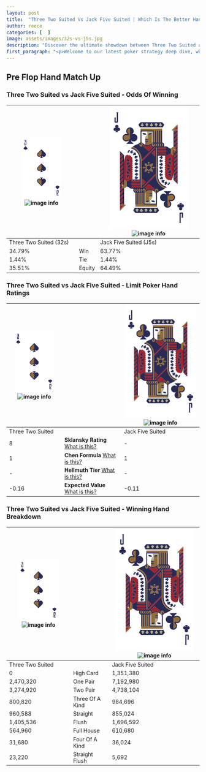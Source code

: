 ```yaml
---
layout: post
title:  "Three Two Suited Vs Jack Five Suited | Which Is The Better Hand In Poker? A Complete Guide"
author: reece
categories: [  ]
image: assets/images/32s-vs-j5s.jpg
description: "Discover the ultimate showdown between Three Two Suited and Jack Five Suited in poker! Uncover the odds, strategies, and scenarios where one hand triumphs over the other. Get ready to up your poker game with this thrilling analysis."
first_paragraph: "<p>Welcome to our latest poker strategy deep dive, where we're pitting two distinct hands against each other in a high-stakes showdown: Three Two Suited vs Jack Five Suited.</p><p>In the dynamic world of poker, every decision counts, and knowing which hand holds the upper hand is key to your success at the table.</p><p>In this article, we'll dissect these two hands, explore the scenarios where one dominates the other, and equip you with the knowledge to make strategic choices that can tip the odds in your favor.</p><p>Get ready to unravel the intriguing dynamics of these poker hands and elevate your game to new heights.</p>"
---
```




[comment]: # (sp0)

## Pre Flop Hand Match Up

<div class="table hand-ratings" markdown="1"> 



### Three Two Suited vs Jack Five Suited - Odds Of Winning


    
| ![image info](assets/images/hand1/3.png) ![image info](assets/images/hand1/2s.png) |  | ![image info](assets/images/hand2/J.png) ![image info](assets/images/hand2/5s.png) |
| -------- | -------- | -------- |
| Three Two Suited (32s) |  | Jack Five Suited (J5s) |
| 34.79% | Win | 63.77% |
| 1.44% | Tie | 1.44% |
| 35.51% | Equity | 64.49% |




[comment]: # (sp1)



### Three Two Suited vs Jack Five Suited - Limit Poker Hand Ratings


    
| ![image info](assets/images/hand1/3.png) ![image info](assets/images/hand1/2s.png) |  | ![image info](assets/images/hand2/J.png) ![image info](assets/images/hand2/5s.png) |
| -------- | -------- | -------- |
| Three Two Suited |  | Jack Five Suited |
| 8 | **Sklansky Rating** [What is this?](/sklansky-rating-explained) | - |
| 1 | **Chen Formula** [What is this?](/chen-formula-explained) | 1 |
| - | **Hellmuth Tier** [What is this?](/Hellmuth-tier-explained) | - |
| -0.16 | **Expected Value** [What is this?](/expected-value-explained) | -0.11 |




[comment]: # (sp2)



### Three Two Suited vs Jack Five Suited - Winning Hand Breakdown


    
| ![image info](assets/images/hand1/3.png) ![image info](assets/images/hand1/2s.png) |  | ![image info](assets/images/hand2/J.png) ![image info](assets/images/hand2/5s.png) |
| -------- | -------- | -------- |
| Three Two Suited |  | Jack Five Suited |
| 0 | High Card | 1,351,380 |
| 2,470,320 | One Pair | 7,192,980 |
| 3,274,920 | Two Pair | 4,738,104 |
| 800,820 | Three Of A Kind | 984,696 |
| 960,588 | Straight | 855,024 |
| 1,405,536 | Flush | 1,696,592 |
| 564,960 | Full House | 610,680 |
| 31,680 | Four Of A Kind | 36,024 |
| 23,220 | Straight Flush | 5,692 |




[comment]: # (sp3)



</div>

[comment]: # (sp4)



[comment]: # (sp5)

